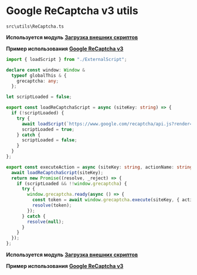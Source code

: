 # Google ReCaptcha v3 utils

`src\utils\ReCaptcha.ts`

**Используется модуль**   [**Загрузка внешних скриптов**](../other/externalscripts.md)

**Пример использования**  [**Google ReCaptcha v3**](../cases/recaptcha.md)


```ts
import { loadScript } from "./ExternalScript";

declare const window: Window &
  typeof globalThis & {
    grecaptcha: any;
  };

let scriptLoaded = false;

export const loadReCaptchaScript = async (siteKey: string) => {
  if (!scriptLoaded) {
    try {
      await loadScript(`https://www.google.com/recaptcha/api.js?render=${siteKey}`);
      scriptLoaded = true;
    } catch {
      scriptLoaded = false;
    }
  }
};

export const executeAction = async (siteKey: string, actionName: string): Promise<string | null> => {
  await loadReCaptchaScript(siteKey);
  return new Promise((resolve, _reject) => {
    if (scriptLoaded && !!window.grecaptcha) {
      try {
        window.grecaptcha.ready(async () => {
          const token = await window.grecaptcha.execute(siteKey, { action: actionName });
          resolve(token);
        });
      } catch {
        resolve(null);
      }
    }
  });
};
```


**Используется модуль**   [**Загрузка внешних скриптов**](../other/externalscripts.md)

**Пример использования**  [**Google ReCaptcha v3**](../cases/recaptcha.md)